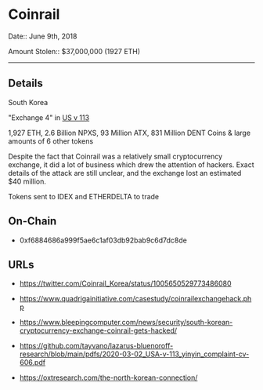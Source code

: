 # Coinrail

Date:: June 9th, 2018

Amount Stolen:: $37,000,000 (1927 ETH)


---


## Details

South Korea

"Exchange 4" in [US v 113](https://github.com/tayvano/lazarus-bluenoroff-research/blob/main/pdfs/2020-03-02_USA-v-113_yinyin_complaint-cv-606.pdf)

1,927 ETH, 2.6 Billion NPXS, 93 Million ATX, 831 Million DENT Coins & large amounts of 6 other tokens

Despite the fact that Coinrail was a relatively small cryptocurrency exchange, it did a lot of business which drew the attention of hackers. Exact details of the attack are still unclear, and the exchange lost an estimated $40 million.

Tokens sent to IDEX and ETHERDELTA to trade



## On-Chain

- 0xf6884686a999f5ae6c1af03db92bab9c6d7dc8de




## URLs

- https://twitter.com/Coinrail_Korea/status/1005650529773486080

- https://www.quadrigainitiative.com/casestudy/coinrailexchangehack.php

- https://www.bleepingcomputer.com/news/security/south-korean-cryptocurrency-exchange-coinrail-gets-hacked/

- https://github.com/tayvano/lazarus-bluenoroff-research/blob/main/pdfs/2020-03-02_USA-v-113_yinyin_complaint-cv-606.pdf

- https://oxtresearch.com/the-north-korean-connection/